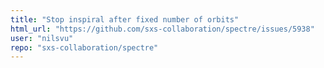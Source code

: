 ```yaml
---
title: "Stop inspiral after fixed number of orbits"
html_url: "https://github.com/sxs-collaboration/spectre/issues/5938"
user: "nilsvu"
repo: "sxs-collaboration/spectre"
---
```


